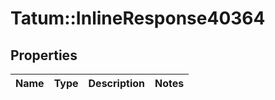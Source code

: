 # Tatum::InlineResponse40364

## Properties
Name | Type | Description | Notes
------------ | ------------- | ------------- | -------------

